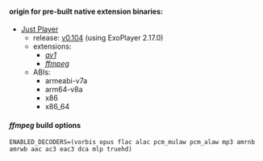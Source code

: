 #### origin for pre-built native extension binaries:

* [Just Player](https://github.com/moneytoo/Player/tree/v0.104/app/libs)
  - release: [v0.104](https://github.com/moneytoo/Player/releases/tag/v0.104) (using ExoPlayer 2.17.0)
  - extensions:
    * [_av1_](https://github.com/moneytoo/Player/raw/v0.104/app/libs/extension-av1-release.aar)
    * [_ffmpeg_](https://github.com/moneytoo/Player/raw/v0.104/app/libs/extension-ffmpeg-release.aar)
  - ABIs:
    * armeabi-v7a
    * arm64-v8a
    * x86
    * x86_64

#### _ffmpeg_ build options

```
ENABLED_DECODERS=(vorbis opus flac alac pcm_mulaw pcm_alaw mp3 amrnb amrwb aac ac3 eac3 dca mlp truehd)
```

